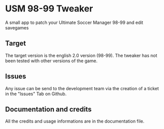 # USM 98-99 Tweaker
A small app to patch your Ultimate Soccer Manager 98-99 and edit savegames

## Target
The target version is the english 2.0 version (98-99). The tweaker has not been tested with other versions of the game.

## Issues
Any issue can be send to the development team via the creation of a ticket in the "Issues" Tab on Github.

## Documentation and credits
All the credits and usage informations are in the documentation file.